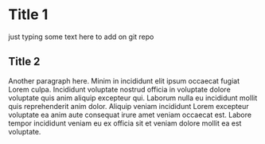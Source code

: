 # Title 1

just typing some text here to add on git repo

## Title 2

Another paragraph here. Minim in incididunt elit ipsum occaecat fugiat Lorem culpa. Incididunt voluptate nostrud officia in voluptate dolore voluptate quis anim aliquip excepteur qui. Laborum nulla eu incididunt mollit quis reprehenderit anim dolor. Aliquip veniam incididunt Lorem excepteur voluptate ea anim aute consequat irure amet veniam occaecat est. Labore tempor incididunt veniam eu ex officia sit et veniam dolore mollit ea est voluptate.
